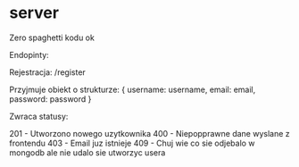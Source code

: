 # server
Zero spaghetti kodu ok

Endopinty:

Rejestracja:
  /register

Przyjmuje obiekt o strukturze:
{
  username: username,
  email: email, 
  password: password
}

Zwraca statusy:

201 - Utworzono nowego uzytkownika
400 - Niepopprawne dane wyslane z frontendu
403 - Email juz istnieje
409 - Chuj wie co sie odjebalo w mongodb ale nie udalo sie utworzyc usera

